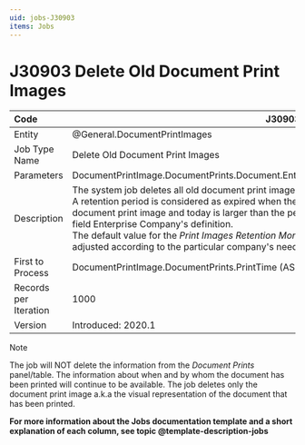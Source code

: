 ```yaml
---
uid: jobs-J30903
items: Jobs
---
```


# J30903 Deletе Old Document Print Images

| Code                  | J30903                                                       |
| :-------------------- | ------------------------------------------------------------ |
| Entity                | @General.DocumentPrintImages                                 |
| Job Type Name         | Deletе Old Document Print Images                             |
| Parameters            | DocumentPrintImage.DocumentPrints.Document.EnterpriseCompany.PrintImagesRetentionMonths |
| Description           | The system job deletes all old document print images, whose retention period has expired. <br> A retention period is considered as expired when the period between the print time of the document print image and today is larger than the period set in the *Print Images Retention Months* field Enterprise Company's definition. <br> The default value for the *Print Images Retention Months* field is 60 months but this period can be adjusted according to the particular company's needs. |
| First to Process      | DocumentPrintImage.DocumentPrints.PrintTime (ASC)            |
| Records per Iteration | 1000                                                         |
| Version               | Introduced: 2020.1                                           |

> [!Note]
> The job will NOT delete the information from the *Document Prints* panel/table. The information about when and by whom the document has been printed will continue to be available. The job deletes only the document print image a.k.a the visual representation of the document that has been printed.

**For more information about the Jobs documentation template and a short explanation of each column, see topic @template-description-jobs**
